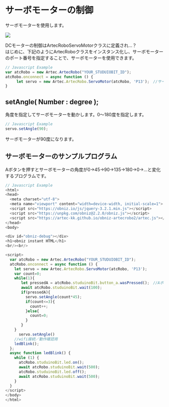 # サーボモーターの制御
サーボモーターを使用します。


![](https://i.imgur.com/ILDq8WG.jpg)

DCモーターの制御はArtecRoboServoMotorクラスに定義され…？</br>
はじめに、下記のようにArtecRoboクラスをインスタンス化し、サーボモーターのポート番号を指定することで、サーボモーターを使用できます。
```Javascript
// Javascript Example
var atcRobo = new Artec.ArtecRobo("YOUR_STUDUIOBIT_ID");
atcRobo.onconnect = async function () {
     let servo = new Artec.ArtecRobo.ServoMotor(atcRobo, 'P13');　//サーボモーターをP13に接続する場合
}
```

## setAngle( Number : degree );
角度を指定してサーボモーターを動かします。0～180度を指定します。
```Javascript
// Javascript Example
servo.setAngle(90);
```
サーボモーターが90度になります。


## サーボモーターのサンプルプログラム
Aボタンを押すとサーボモーターの角度が0→45→90→135→180→0→...と変化するプログラムです。

```Javascript
// Javascript Example
<html>
<head>
  <meta charset="utf-8">
  <meta name="viewport" content="width=device-width, initial-scale=1">
  <script src="https://obniz.io/js/jquery-3.2.1.min.js"></script>
  <script src="https://unpkg.com/obniz@2.2.0/obniz.js"></script>
  <script src="https://artec-kk.github.io/obniz-artecrobo2/artec.js"></script>
</head>
<body>

<div id="obniz-debug"></div>
<h1>obniz instant HTML</h1>
<br/><br/>

<script>
  var atcRobo = new Artec.ArtecRobo("YOUR_STUDUIOBIT_ID");
  atcRobo.onconnect = async function () {
    let servo = new Artec.ArtecRobo.ServoMotor(atcRobo, 'P13');
    var count=0;
    while(1){
       let pressedA = atcRobo.studuinoBit.button_a.wasPressed();　//Aボタンが押されたときtrueを返します
       await atcRobo.studuinoBit.wait(100);
       if(pressedA){
         servo.setAngle(count*45); 
         if(count<=3){
           count++;
         }else{
           count=0;
         }
       }
    }
      servo.setAngle()
    //wifi接続／動作確認用
    ledBlink();
  };
  async function ledBlink() {
    while (1) {
      atcRobo.studuinoBit.led.on();
      await atcRobo.studuinoBit.wait(500);
      atcRobo.studuinoBit.led.off();
      await atcRobo.studuinoBit.wait(500);
    }
  }
</script>
</body>
</html>
```


